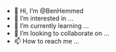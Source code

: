 - 👋 Hi, I’m @BenHemmed
- 👀 I’m interested in ...
- 🌱 I’m currently learning ...
- 💞️ I’m looking to collaborate on ...
- 📫 How to reach me ...

<!---
BenHemmed/BenHemmed is a ✨ special ✨ repository because its `README.md` (this file) appears on your GitHub profile.
You can click the Preview link to take a look at your changes.
--->
